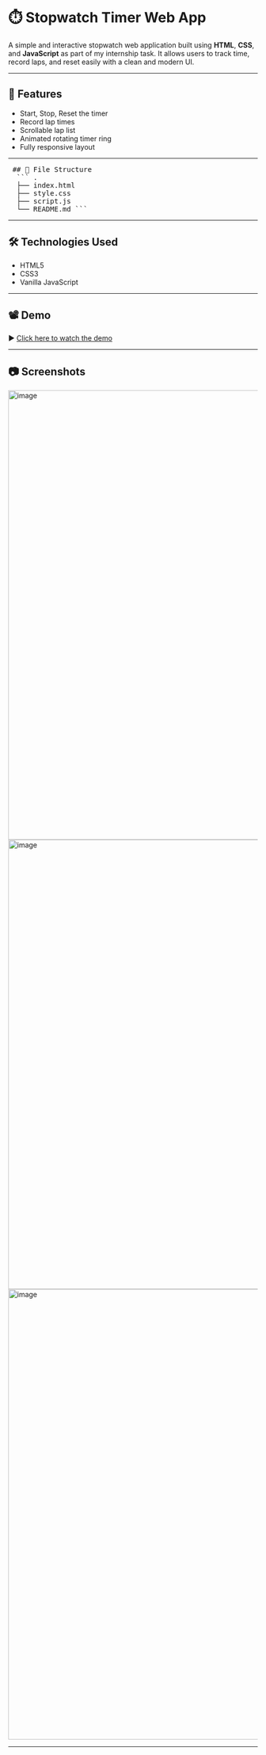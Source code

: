 # ⏱️ Stopwatch Timer Web App

A simple and interactive stopwatch web application built using **HTML**, **CSS**, and **JavaScript** as part of my internship task. It allows users to track time, record laps, and reset easily with a clean and modern UI.

---

## 🚀 Features

- Start, Stop, Reset the timer
- Record lap times
- Scrollable lap list
- Animated rotating timer ring
- Fully responsive layout

---

<pre> ## 📁 File Structure 
  ``` . 
  ├── index.html 
  ├── style.css 
  ├── script.js 
  └── README.md ``` </pre>
---

## 🛠️ Technologies Used

- HTML5
- CSS3
- Vanilla JavaScript
---

## 📽️ Demo

▶️ [Click here to watch the demo](https://drive.google.com/file/d/1nQF7_gWZBjf0aLAbmmMnohyhl39nw3nr/view?usp=sharing)

---

## 📷 Screenshots
<img width="1899" height="908" alt="image" src="https://github.com/user-attachments/assets/93bf59ef-9f9e-4ff9-ab1f-75f6d86512d3" />

<img width="1900" height="908" alt="image" src="https://github.com/user-attachments/assets/5f00470f-f373-4506-bcaa-da6205e5b236" />

<img width="1902" height="910" alt="image" src="https://github.com/user-attachments/assets/241fe7ac-7582-48fb-9dd3-eb732cea7660" />

---


